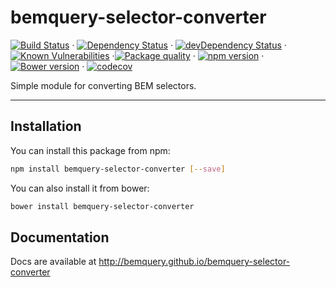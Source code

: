 # bemquery-selector-converter

[![Build Status](https://travis-ci.org/BEMQuery/bemquery-package-boilerplate.svg?branch=master)](https://travis-ci.org/BEMQuery/bemquery-package-boilerplate) · [![Dependency Status](https://david-dm.org/BEMQuery/bemquery-package-boilerplate.svg)](https://david-dm.org/BEMQuery/bemquery-package-boilerplate) · [![devDependency Status](https://david-dm.org/BEMQuery/bemquery-package-boilerplate/dev-status.svg)](https://david-dm.org/BEMQuery/bemquery-package-boilerplate#info=devDependencies) · [![Known Vulnerabilities](https://snyk.io/test/github/bemquery/bemquery-package-boilerplate/badge.svg)](https://snyk.io/test/github/bemquery/bemquery-package-boilerplate) ·[![Package quality](http://packagequality.com/badge/bemquery-package-boilerplate.png)](http://packagequality.com/#?package=bemquery-package-boilerplate) · [![npm version](https://badge.fury.io/js/bemquery-package-boilerplate.svg)](https://badge.fury.io/js/bemquery-package-boilerplate) · [![Bower version](https://badge.fury.io/bo/bemquery-package-boilerplate.svg)](https://badge.fury.io/bo/bemquery-package-boilerplate) · [![codecov](https://codecov.io/gh/BEMQuery/bemquery-selector-converter/branch/master/graph/badge.svg)](https://codecov.io/gh/BEMQuery/bemquery-selector-converter)

Simple module for converting BEM selectors.

---

## Installation

You can install this package from npm:
```bash
npm install bemquery-selector-converter [--save]
```

You can also install it from bower:
```bash
bower install bemquery-selector-converter
```

## Documentation

Docs are available at http://bemquery.github.io/bemquery-selector-converter
